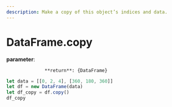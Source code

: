 ```yaml
---
description: Make a copy of this object’s indices and data.
---
```


# DataFrame.copy

**parameter**: 

                  **return**: {DataFrame}



```javascript
let data = [[0, 2, 4], [360, 180, 360]]
let df = new DataFrame(data)
let df_copy = df.copy()
df_copy
```




